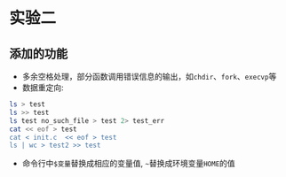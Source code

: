 # 实验二

## 添加的功能
- 多余空格处理，部分函数调用错误信息的输出，如`chdir`、`fork`、`execvp`等
- 数据重定向: 
```bash
ls > test
ls >> test
ls test no_such_file > test 2> test_err
cat << eof > test
cat < init.c  << eof > test
ls | wc > test2 >> test
```
- 命令行中`$变量`替换成相应的变量值, `~`替换成环境变量`HOME`的值